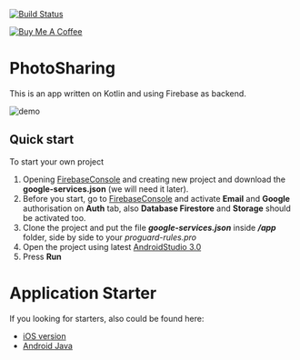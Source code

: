 [![Build Status](https://travis-ci.org/bossly/photo-sharing-android.svg?branch=master)](https://travis-ci.org/bossly/photo-sharing-android)

<a href="https://www.buymeacoffee.com/01eg" target="_blank"><img src="https://www.buymeacoffee.com/assets/img/custom_images/orange_img.png" alt="Buy Me A Coffee" style="height: auto !important;width: auto !important;" ></a>

# PhotoSharing
This is an app written on Kotlin and using Firebase as backend.

![demo](wiki/demo.gif)

## Quick start

To start your own project

1. Opening [FirebaseConsole](https://console.firebase.google.com) and creating new project and download the **google-services.json** (we will need it later).
2. Before you start, go to [FirebaseConsole](https://console.firebase.google.com) and activate **Email** and **Google** authorisation on **Auth** tab, also **Database Firestore** and **Storage** should be activated too.
3. Clone the project and put the file  ***google-services.json*** inside ***/app*** folder, side by side to your *proguard-rules.pro*
4. Open the project using latest [AndroidStudio 3.0](https://developer.android.com/studio/index.html)
5. Press **Run** 

# Application Starter

If you looking for starters, also could be found here:

- [iOS version](https://codecanyon.net/item/photovideo-social-application-with-firebase-admob-pushnotifications/17931454?ref=01eg_me)
- [Android Java](https://codecanyon.net/item/instagram-template-with-firebase-admob-pushnotifications/20022803?ref=01eg_me)
